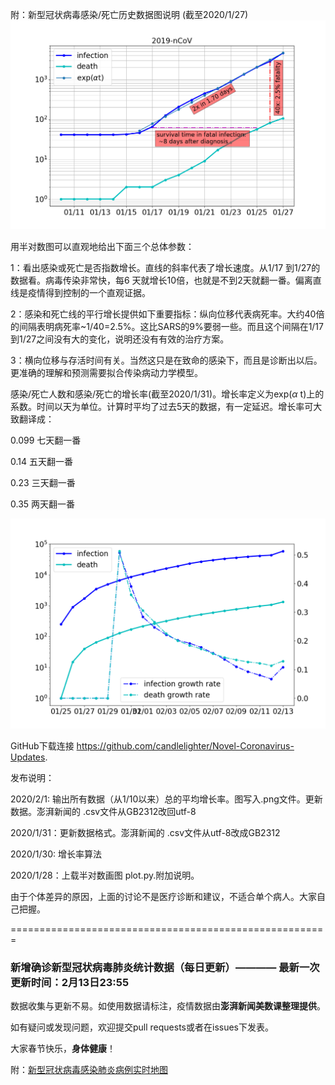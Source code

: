 附：新型冠状病毒感染/死亡历史数据图说明 (截至2020/1/27)
![Alt text](./20200127.png?raw=true "plot")

用半对数图可以直观地给出下面三个总体参数：

1：看出感染或死亡是否指数增长。直线的斜率代表了增长速度。从1/17 到1/27的数据看。病毒传染非常快，每6 天就增长10倍，也就是不到2天就翻一番。偏离直线是疫情得到控制的一个直观证据。

2：感染和死亡线的平行增长提供如下重要指标：纵向位移代表病死率。大约40倍的间隔表明病死率~1/40=2.5%。这比SARS的9%要弱一些。而且这个间隔在1/17到1/27之间没有大的变化，说明还没有有效的治疗方案。

3：横向位移与存活时间有关。当然这只是在致命的感染下，而且是诊断出以后。更准确的理解和预测需要拟合传染病动力学模型。


感染/死亡人数和感染/死亡的增长率(截至2020/1/31)。增长率定义为exp($\alpha$ t)上的系数。时间以天为单位。计算时平均了过去5天的数据，有一定延迟。增长率可大致翻译成：

0.099 七天翻一番

0.14 五天翻一番

0.23 三天翻一番

0.35 两天翻一番

![Alt text](./20200213.png?raw=true "plot")

GitHub下载连接 https://github.com/candlelighter/Novel-Coronavirus-Updates.

发布说明：

2020/2/1:  输出所有数据（从1/10以来）总的平均增长率。图写入.png文件。更新数据。澎湃新闻的 .csv文件从GB2312改回utf-8

2020/1/31：更新数据格式。澎湃新闻的 .csv文件从utf-8改成GB2312

2020/1/30: 增长率算法

2020/1/28：上载半对数画图 plot.py.附加说明。

由于个体差异的原因，上面的讨论不是医疗诊断和建议，不适合单个病人。大家自己把握。

=======================================================

### 新增确诊新型冠状病毒肺炎统计数据（每日更新）———— 最新一次更新时间：2月13日23:55

数据收集与更新不易。如使用数据请标注，疫情数据由**澎湃新闻美数课整理提供**。

如有疑问或发现问题，欢迎提交pull requests或者在issues下发表。

大家春节快乐，**身体健康**！

附：[新型冠状病毒感染肺炎病例实时地图](http://projects.thepaper.cn/thepaper-cases/839studio/feiyan/)
